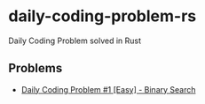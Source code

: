 # daily-coding-problem-rs

Daily Coding Problem solved in Rust

## Problems

* [Daily Coding Problem #1 \[Easy\] - Binary Search](https://play.rust-lang.org/?version=stable&mode=debug&edition=2018&code=%2F%2F%20This%20problem%20was%20recently%20asked%20by%20Google.%0A%2F%2F%0A%2F%2F%20Given%20a%20list%20of%20numbers%20and%20a%20number%20%60k%60%2C%20return%20whether%20any%20two%20numbers%20from%0A%2F%2F%20the%20list%20add%20up%20to%20%60k%60.%0A%2F%2F%0A%2F%2F%20For%20example%2C%20given%20%60%5B10%2C%2015%2C%203%2C%207%5D%60%20and%20%60k%60%20of%20%6017%60%2C%20return%20true%20since%0A%2F%2F%20%6010%20%2B%207%60%20is%20%6017%60.%0A%2F%2F%0A%2F%2F%20Bonus%3A%20Can%20you%20do%20this%20in%20one%20pass%3F%0A%0Ause%20std%3A%3Acollections%3A%3AHashSet%3B%0A%0Afn%20any_two_numbers_add_up_to_k(numbers%3A%20%26%5Busize%5D%2C%20k%3A%20usize)%20-%3E%20bool%20%7B%0A%20%20%20%20let%20mut%20cache%20%3D%20HashSet%3A%3Anew()%3B%0A%0A%20%20%20%20for%20number%20in%20numbers%20%7B%0A%20%20%20%20%20%20%20%20if%20cache.contains(number)%20%7B%0A%20%20%20%20%20%20%20%20%20%20%20%20return%20true%3B%0A%20%20%20%20%20%20%20%20%7D%20else%20%7B%0A%20%20%20%20%20%20%20%20%20%20%20%20cache.insert(k%20-%20number)%3B%0A%20%20%20%20%20%20%20%20%7D%0A%20%20%20%20%7D%0A%0A%20%20%20%20false%0A%7D%0A%0Afn%20main()%20%7B%0A%20%20%20%20let%20numbers%3A%20%26%5Busize%5D%20%3D%20%26%5B10%2C%2015%2C%203%2C%207%5D%3B%0A%20%20%20%20let%20k%3A%20usize%20%3D%2017%3B%0A%20%20%20%20assert_eq!(any_two_numbers_add_up_to_k(numbers%2C%20k)%2C%20true)%3B%0A%7D%0A)
